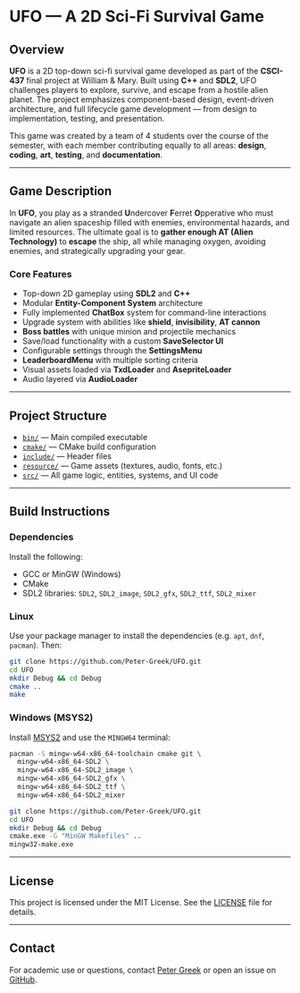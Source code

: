 # UFO — A 2D Sci-Fi Survival Game

## **Overview**

**UFO** is a 2D top-down sci-fi survival game developed as part of the **CSCI-437** final project at William & Mary. Built using **C++** and **SDL2**, UFO challenges players to explore, survive, and escape from a hostile alien planet. The project emphasizes component-based design, event-driven architecture, and full lifecycle game development — from design to implementation, testing, and presentation.

This game was created by a team of 4 students over the course of the semester, with each member contributing equally to all areas: **design**, **coding**, **art**, **testing**, and **documentation**.

---

## **Game Description**

In **UFO**, you play as a stranded **U**ndercover **F**erret **O**pperative who must navigate an alien spaceship filled with enemies, environmental hazards, and limited resources. The ultimate goal is to **gather enough AT (Alien Technology)** to **escape** the ship, all while managing oxygen, avoiding enemies, and strategically upgrading your gear.

### **Core Features**
- Top-down 2D gameplay using **SDL2** and **C++**
- Modular **Entity-Component System** architecture
- Fully implemented **ChatBox** system for command-line interactions
- Upgrade system with abilities like **shield**, **invisibility**, **AT cannon**
- **Boss battles** with unique minion and projectile mechanics
- Save/load functionality with a custom **SaveSelector UI**
- Configurable settings through the **SettingsMenu**
- **LeaderboardMenu** with multiple sorting criteria
- Visual assets loaded via **TxdLoader** and **AsepriteLoader**
- Audio layered via **AudioLoader**

---

## **Project Structure**

- [`bin/`](./bin) — Main compiled executable  
- [`cmake/`](./cmake) — CMake build configuration  
- [`include/`](./include) — Header files  
- [`resource/`](./resource) — Game assets (textures, audio, fonts, etc.)  
- [`src/`](./src) — All game logic, entities, systems, and UI code


---

## **Build Instructions**

### **Dependencies**

Install the following:

- GCC or MinGW (Windows)
- CMake
- SDL2 libraries: `SDL2`, `SDL2_image`, `SDL2_gfx`, `SDL2_ttf`, `SDL2_mixer`

### **Linux**

Use your package manager to install the dependencies (e.g. `apt`, `dnf`, `pacman`). Then:

```bash
git clone https://github.com/Peter-Greek/UFO.git
cd UFO
mkdir Debug && cd Debug
cmake ..
make
```

### **Windows (MSYS2)**

Install [MSYS2](https://www.msys2.org/) and use the `MINGW64` terminal:

```bash
pacman -S mingw-w64-x86_64-toolchain cmake git \
  mingw-w64-x86_64-SDL2 \
  mingw-w64-x86_64-SDL2_image \
  mingw-w64-x86_64-SDL2_gfx \
  mingw-w64-x86_64-SDL2_ttf \
  mingw-w64-x86_64-SDL2_mixer

git clone https://github.com/Peter-Greek/UFO.git
cd UFO
mkdir Debug && cd Debug
cmake.exe -G "MinGW Makefiles" ..
mingw32-make.exe
```

---

## **License**

This project is licensed under the MIT License. See the [LICENSE](./LICENSE) file for details.

---

## **Contact**

For academic use or questions, contact [Peter Greek](https://github.com/Peter-Greek) or open an issue on [GitHub](https://github.com/Peter-Greek/UFO/issues).
